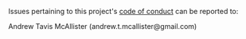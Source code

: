Issues pertaining to this project's [code of conduct](https://github.com/andrewtavis/activist-translations/blob/main/.github/CODE_OF_CONDUCT.md) can be reported to:

Andrew Tavis McAllister (andrew.t.mcallister@gmail<nolink>.com)
